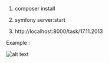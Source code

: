 1. composer install



2. symfony server:start




3. http://localhost:8000/task/17.11.2013 


Example :

![alt text](https://i.ibb.co/gVy0JnL/Screenshot-14.jpg)